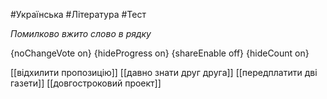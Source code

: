 #Українська #Література #Тест

*Помилково вжито слово в рядку*

{noChangeVote on}
{hideProgress on}
{shareEnable off}
{hideCount on}

[[відхилити пропозицію]]
[[давно знати друг друга]]
[[передплатити дві газети]]
[[довгостроковий проект]]
